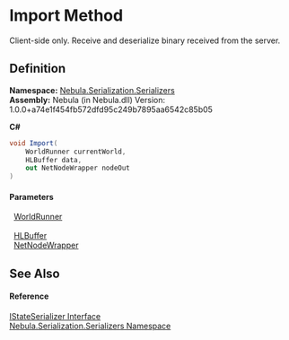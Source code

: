 # Import Method


Client-side only. Receive and deserialize binary received from the server.



## Definition
**Namespace:** <a href="N_Nebula_Serialization_Serializers">Nebula.Serialization.Serializers</a>  
**Assembly:** Nebula (in Nebula.dll) Version: 1.0.0+a74e1f454fb572dfd95c249b7895aa6542c85b05

**C#**
``` C#
void Import(
	WorldRunner currentWorld,
	HLBuffer data,
	out NetNodeWrapper nodeOut
)
```



#### Parameters
<dl><dt>  <a href="T_Nebula_WorldRunner">WorldRunner</a></dt><dd> </dd><dt>  <a href="T_Nebula_Serialization_HLBuffer">HLBuffer</a></dt><dd /><dt>  <a href="T_Nebula_NetNodeWrapper">NetNodeWrapper</a></dt><dd /></dl>

## See Also


#### Reference
<a href="T_Nebula_Serialization_Serializers_IStateSerializer">IStateSerializer Interface</a>  
<a href="N_Nebula_Serialization_Serializers">Nebula.Serialization.Serializers Namespace</a>  
